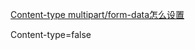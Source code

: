  [Content-type multipart/form-data怎么设置](https://segmentfault.com/a/1190000010205162)

 Content-type=false

